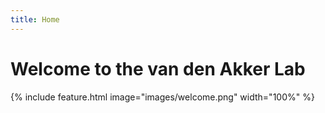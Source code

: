 ```yaml
---
title: Home
---
```


# Welcome to the van den Akker Lab


{% include feature.html image="images/welcome.png" width="100%" %}
